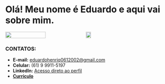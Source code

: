 # Olá! Meu nome é Eduardo e aqui vai sobre mim.

<div style="width: 100%; display: flex; flex-direction:row; align-items: center">
  <img src="https://github-readme-stats.vercel.app/api?username=EduardoHrq&show_icons=true&bg_color=1C1C1C&text_color=F8F8FF&title_color=00FFFF&icon_color=00FFFF" width="50%"/>
  <div style="width: 50%">
     <img src="https://img.icons8.com/color/512/java-coffee-cup-logo--v1.png" width="25%"/>
  </div>
</div>

### CONTATOS:
* **E-mail:** eduardohenriq0612002@gmail.com
* **Celular:** (61) 9 9911-5197
* **LinkedIn:**  [Acesso direto ao perfil](https://www.linkedin.com/in/eduardohrq/)
* **[Currículo]([https://scratch-liver-72b.notion.site/EDUARDO-HENRIQUE-LIMA-SILVA-539a2be47d2d4544bc04f6b93aed8627](https://s3.us-west-2.amazonaws.com/secure.notion-static.com/b6ac3c8c-a2d1-4c9c-8bb0-6c8fb5172971/EDUARDO_HENRIQUE_LIMA_SILVA.pdf?X-Amz-Algorithm=AWS4-HMAC-SHA256&X-Amz-Content-Sha256=UNSIGNED-PAYLOAD&X-Amz-Credential=AKIAT73L2G45EIPT3X45%2F20230119%2Fus-west-2%2Fs3%2Faws4_request&X-Amz-Date=20230119T153230Z&X-Amz-Expires=86400&X-Amz-Signature=1e3b3106c267b42f8e5b5dbe956cebd85aedc617ab9a0af90e6b98f5921a849b&X-Amz-SignedHeaders=host&response-content-disposition=filename%3D%22EDUARDO_HENRIQUE_LIMA_SILVA.pdf%22&x-id=GetObject))**

